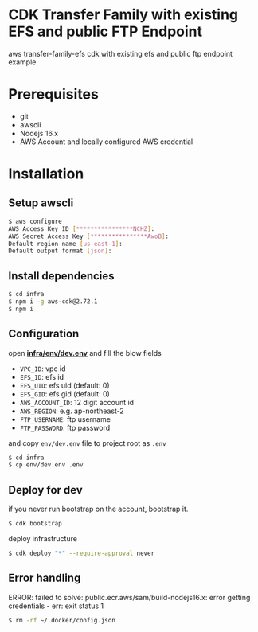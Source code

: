 # CDK Transfer Family with existing EFS and public FTP Endpoint

aws transfer-family-efs cdk with existing efs and public ftp endpoint example

# Prerequisites

- git
- awscli
- Nodejs 16.x
- AWS Account and locally configured AWS credential

# Installation

## Setup awscli

```bash
$ aws configure
AWS Access Key ID [****************NCHZ]:
AWS Secret Access Key [****************AwoB]:
Default region name [us-east-1]:
Default output format [json]:
```

## Install dependencies

```bash
$ cd infra
$ npm i -g aws-cdk@2.72.1
$ npm i
```

## Configuration

open [**infra/env/dev.env**](/infra/env/dev.env) and fill the blow fields

- `VPC_ID`: vpc id
- `EFS_ID`: efs id
- `EFS_UID`: efs uid (default: 0)
- `EFS_GID`: efs gid (default: 0)
- `AWS_ACCOUNT_ID`: 12 digit account id
- `AWS_REGION`: e.g. ap-northeast-2
- `FTP_USERNAME`: ftp username
- `FTP_PASSWORD`: ftp password

and copy `env/dev.env` file to project root as `.env`

```bash
$ cd infra
$ cp env/dev.env .env
```

## Deploy for dev

if you never run bootstrap on the account, bootstrap it.

```bash
$ cdk bootstrap
```

deploy infrastructure

```bash
$ cdk deploy "*" --require-approval never
```

## Error handling

ERROR: failed to solve: public.ecr.aws/sam/build-nodejs16.x: error getting credentials - err: exit status 1

```bash
$ rm -rf ~/.docker/config.json
```
